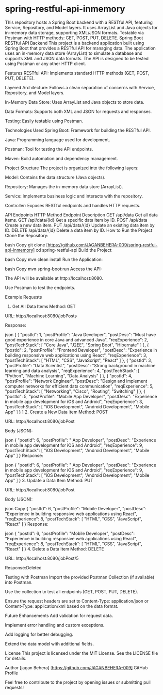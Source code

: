 # spring-restful-api-inmemory
This repository hosts a Spring Boot backend with a RESTful API, featuring Service, Repository, and Model layers. It uses ArrayList and Java objects for in-memory data storage, supporting XML/JSON formats. Testable via Postman with HTTP methods: GET, POST, PUT, DELETE.
Spring Boot RESTful API Backend
This project is a backend application built using Spring Boot that provides a RESTful API for managing data. The application uses an in-memory data store (ArrayList) to simulate a database and supports XML and JSON data formats. The API is designed to be tested using Postman or any other HTTP client.

Features
RESTful API: Implements standard HTTP methods (GET, POST, PUT, DELETE).

Layered Architecture: Follows a clean separation of concerns with Service, Repository, and Model layers.

In-Memory Data Store: Uses ArrayList and Java objects to store data.

Data Formats: Supports both XML and JSON for requests and responses.

Testing: Easily testable using Postman.

Technologies Used
Spring Boot: Framework for building the RESTful API.

Java: Programming language used for development.

Postman: Tool for testing the API endpoints.

Maven: Build automation and dependency management.

Project Structure
The project is organized into the following layers:

Model: Contains the data structure (Java objects).

Repository: Manages the in-memory data store (ArrayList).

Service: Implements business logic and interacts with the repository.

Controller: Exposes RESTful endpoints and handles HTTP requests.

API Endpoints
HTTP Method	Endpoint	Description
GET	/api/data	Get all data items.
GET	/api/data/{id}	Get a specific data item by ID.
POST	/api/data	Create a new data item.
PUT	/api/data/{id}	Update an existing data item by ID.
DELETE	/api/data/{id}	Delete a data item by ID.
How to Run the Project
Clone the Repository:

bash
Copy
git clone [https://github.com/JAGANBEHERA-009/spring-restful-api-inmemory]
cd spring-restful-api
Build the Project:

bash
Copy
mvn clean install
Run the Application:

bash
Copy
mvn spring-boot:run
Access the API:

The API will be available at http://localhost:8080.

Use Postman to test the endpoints.

Example Requests
1. Get All Data Items
Method: GET

URL:  http://localhost:8080/jobPosts

Response:

json
[
    {
        "postId": 1,
        "postProfile": "Java Developer",
        "postDesc": "Must have good experience in core Java and advanced Java",
        "reqExperience": 2,
        "postTechStack": [
            "Core Java",
            "J2EE",
            "Spring Boot",
            "Hibernate"
        ]
    },
    {
        "postId": 2,
        "postProfile": "Frontend Developer",
        "postDesc": "Experience in building responsive web applications using React",
        "reqExperience": 3,
        "postTechStack": [
            "HTML",
            "CSS",
            "JavaScript",
            "React"
        ]
    },
    {
        "postId": 3,
        "postProfile": "Data Scientist",
        "postDesc": "Strong background in machine learning and data analysis",
        "reqExperience": 4,
        "postTechStack": [
            "Python",
            "Machine Learning",
            "Data Analysis"
        ]
    },
    {
        "postId": 4,
        "postProfile": "Network Engineer",
        "postDesc": "Design and implement computer networks for efficient data communication",
        "reqExperience": 5,
        "postTechStack": [
            "Networking",
            "Cisco",
            "Routing",
            "Switching"
        ]
    },
    {
        "postId": 5,
        "postProfile": "Mobile App Developer",
        "postDesc": "Experience in mobile app development for iOS and Android",
        "reqExperience": 3,
        "postTechStack": [
            "iOS Development",
            "Android Development",
            "Mobile App"
        ]
    }
]
2. Create a New Data Item
Method: POST

URL:  http://localhost:8080/jobPost

Body (JSON):

json
{
    "postId": 6,
    "postProfile": " App Developer",
    "postDesc": "Experience in mobile app development for iOS and Android",
    "reqExperience": 9,
    "postTechStack": [
        "iOS Development",
        "Android Development",
        "Mobile App"
    ]
}
Response:

json
{
    "postId": 6,
    "postProfile": " App Developer",
    "postDesc": "Experience in mobile app development for iOS and Android",
    "reqExperience": 9,
    "postTechStack": [
        "iOS Development",
        "Android Development",
        "Mobile App"
    ]
}
3. Update a Data Item
Method: PUT

URL: http://localhost:8080/jobPost

Body (JSON):

json
Copy
{
    "postId": 6,
    "postProfile": "Mobile Developer",
    "postDesc": "Experience in building responsive web applications using React",
    "reqExperience": 8,
    "postTechStack": [
        "HTML",
        "CSS",
        "JavaScript",
        "React"
    ]
}
Response:

json
{
    "postId": 6,
    "postProfile": "Mobile Developer",
    "postDesc": "Experience in building responsive web applications using React",
    "reqExperience": 8,
    "postTechStack": [
        "HTML",
        "CSS",
        "JavaScript",
        "React"
    ]
}
4. Delete a Data Item
Method: DELETE

URL: http://localhost:8080/jobPost/5

Response:Deleted

Testing with Postman
Import the provided Postman Collection (if available) into Postman.

Use the collection to test all endpoints (GET, POST, PUT, DELETE).

Ensure the request headers are set to Content-Type: application/json or Content-Type: application/xml based on the data format.

Future Enhancements
Add validation for request data.

Implement error handling and custom exceptions.

Add logging for better debugging.

Extend the data model with additional fields.

License
This project is licensed under the MIT License. See the LICENSE file for details.

Author
[jagan Behera]
[https://github.com/JAGANBEHERA-009]
GitHub Profile

Feel free to contribute to the project by opening issues or submitting pull requests!

